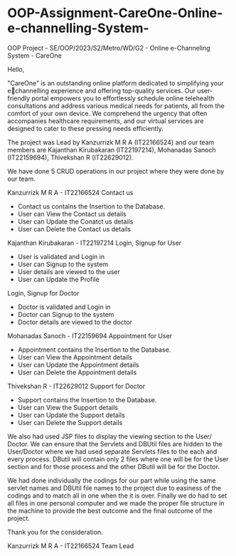 # OOP-Assignment-CareOne-Online-e-channelling-System-
OOP Project - SE/OOP/2023/S2/Metro/WD/G2 - Online e-Channeling System - CareOne

Hello,

"CareOne" is an outstanding online platform dedicated to simplifying your echannelling experience and offering top-quality services. Our user-friendly portal empowers you to effortlessly schedule online telehealth consultations and address various medical needs for patients, all from the comfort of your own device. We comprehend the urgency that often accompanies healthcare requirements, and our virtual services are designed to cater to these pressing needs efficiently.

The project was Lead by Kanzurrizk M R A (IT22166524) and our team members are Kajanthan Kirubakaran (IT22197214), Mohanadas Sanoch (IT22159694), Thivekshan R (IT22629012). 

We have done 5 CRUD operations in our project where they were done by our team.

Kanzurrizk M R A - IT22166524
Contact us 
- Contact us contains the Insertion to the Database.
- User can View the Contact us details
- User can Update the Conatct us details
- User can Delete the Contact us details

Kajanthan Kirubakaran - IT22197214
Login, Signup for User
- User is validated and Login in
- User can Signup to the system
- User details are viewed to the user
- User can Update the Profile

Login, Signup for Doctor
- Doctor is validated and Login in
- Doctor can Signup to the system
- Doctor details are viewed to the doctor

Mohanadas Sanoch - IT22159694
Appointment for User
- Appointment contains the Insertion to the Database.
- User can View the Appointment details
- User can Update the Appointment details
- User can Delete the Appointment details

Thivekshan R - IT22629012
Support for Doctor
- Support contains the Insertion to the Database.
- User can View the Support details
- User can Update the Support details
- User can Delete the Support details

We also had used JSP files to display the viewing section to the User/ Doctor. We can ensure that the Servlets and DBUtil files are hidden to the User/Doctor where we had used separate Servlets files to the each and every process. DButil will contain only 2 files where one will be for the User section and for those process and the other DButil will be for the Doctor.

We had done individually the codings for our part while using the same servlet names and DBUtil file names to the project due to easiness of the codings and to match all in one when the it is over. Finally we do had to set all files in one personal computer and we made the proper file structure in the machine to provide the best outcome and the final outcome of the project. 

Thank you for the consideration.

Kanzurrizk M R A - IT22166524
Team Lead



